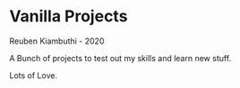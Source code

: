 Vanilla Projects
=================
Reuben Kiambuthi - 2020


A Bunch of projects to test out my skills and learn new stuff.

Lots of Love.